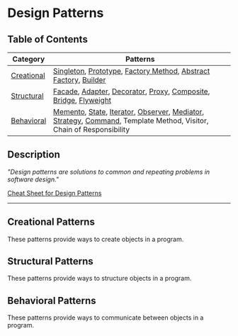 # Design Patterns

## Table of Contents

| Category                           | Patterns                                                                                                                                                                                                                                                                                                                                                                                                     |
| ---------------------------------- | ------------------------------------------------------------------------------------------------------------------------------------------------------------------------------------------------------------------------------------------------------------------------------------------------------------------------------------------------------------------------------------------------------------ |
| [Creational](#creational-patterns) | [Singleton](Creational/README.md#singleton-pattern), [Prototype](Creational/README.md#prototype-pattern), [Factory Method](Creational/README.md#factory-method-pattern), [Abstract Factory](Creational/README.md#abstract-factory-pattern), [Builder](Creational/README.md#builder-pattern)                                                                                                                  |
| [Structural](#structural-patterns) | [Facade](Structural/README.md#facade-pattern), [Adapter](Structural/README.md#adapter-pattern), [Decorator](Structural/README.md#decorator-pattern), [Proxy](Structural/README.md#proxy-pattern), [Composite](Structural/README.md#composite-pattern), [Bridge](Structural/README.md#bridge-pattern), [Flyweight](Structural/README.md#flyweight-pattern)                                                    |
| [Behavioral](#behavioral-patterns) | [Memento](Behavioral/README.md#memento-pattern), [State](Behavioral/README.md#state-pattern), [Iterator](Behavioral/README.md#iterator-pattern), [Observer](Behavioral/README.md#observer-pattern), [Mediator](Behavioral/README.md#mediator-pattern), [Strategy](Behavioral/README.md#strategy-pattern), [Command](Behavioral/README.md#command-pattern), Template Method, Visitor, Chain of Responsibility |

## Description

_"Design patterns are solutions to common and repeating problems in software design."_

[Cheat Sheet for Design Patterns](https://refactoring.guru)

---

## Creational Patterns

These patterns provide ways to create objects in a program.

## Structural Patterns

These patterns provide ways to structure objects in a program.

## Behavioral Patterns

These patterns provide ways to communicate between objects in a program.
